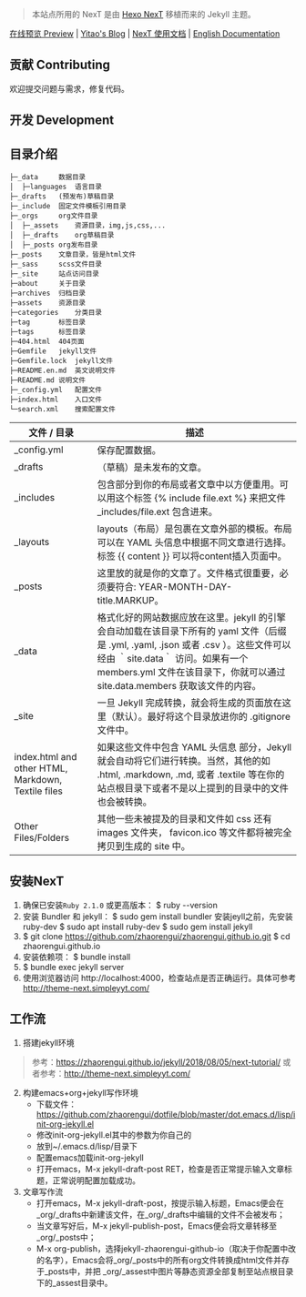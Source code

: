 > 本站点所用的 NexT 是由 [Hexo NexT](https://github.com/iissnan/hexo-theme-next) 移植而来的 Jekyll 主题。<!--commit: f951075d9b739d26b42472431995fa68d08796aa-->

<a href="http://simpleyyt.github.io/jekyll-theme-next/" target="_blank">在线预览 Preview</a> | <a href="http://simpleyyt.com" target="_blank">Yitao's Blog</a> | <a href="http://theme-next.simpleyyt.com" target="_blank">NexT 使用文档</a> |  [English Documentation](README.en.md)

## 贡献 Contributing

欢迎提交问题与需求，修复代码。

## 开发 Development

## 目录介绍
~~~
├─_data		数据目录
│  ├─languages	语言目录
├─_drafts	(预发布)草稿目录
├─_include	固定文件模板引用目录
├─_orgs		org文件目录
│  ├─_assets	资源目录，img,js,css,...
│  ├─_drafts	org草稿目录
│  ├─_posts	org发布目录
├─_posts	文章目录，皆是html文件
├─_sass		scss文件目录
├─_site		站点访问目录
├─about		关于目录
├─archives	归档目录
├─assets	资源目录
├─categories	分类目录
├─tag		标签目录
├─tags		标签目录
├─404.html	404页面
├─Gemfile	jekyll文件	
├─Gemfile.lock	jekyll文件
├─README.en.md	英文说明文件
├─README.md	说明文件
├─_config.yml	配置文件
├─index.html	入口文件
└─search.xml	搜索配置文件
~~~

|文件 / 目录|描述|
|-----------|------|
|_config.yml|保存配置数据。|
|_drafts|（草稿）是未发布的文章。|
|_includes|包含部分到你的布局或者文章中以方便重用。可以用这个标签  {% include file.ext %} 来把文件 _includes/file.ext 包含进来。|
|_layouts|layouts（布局）是包裹在文章外部的模板。布局可以在 YAML 头信息中根据不同文章进行选择。标签  {{ content }} 可以将content插入页面中。|
|_posts|这里放的就是你的文章了。文件格式很重要，必须要符合: YEAR-MONTH-DAY-title.MARKUP。|
|_data|格式化好的网站数据应放在这里。jekyll 的引擎会自动加载在该目录下所有的 yaml 文件（后缀是 .yml, .yaml, .json 或者 .csv ）。这些文件可以经由 ｀site.data｀ 访问。如果有一个 members.yml 文件在该目录下，你就可以通过 site.data.members 获取该文件的内容。|
|_site|一旦 Jekyll 完成转换，就会将生成的页面放在这里（默认）。最好将这个目录放进你的 .gitignore 文件中。|
|index.html and other HTML, Markdown, Textile files|如果这些文件中包含 YAML 头信息 部分，Jekyll 就会自动将它们进行转换。当然，其他的如 .html, .markdown, .md, 或者 .textile 等在你的站点根目录下或者不是以上提到的目录中的文件也会被转换。|
|Other Files/Folders|其他一些未被提及的目录和文件如  css 还有 images 文件夹， favicon.ico 等文件都将被完全拷贝到生成的 site 中。|

## 安装NexT
1. 确保已安装`Ruby 2.1.0` 或更高版本：
 $ ruby --version
2. 安装 Bundler 和 jekyll：
 $ sudo gem install bundler
 安装jeyll之前，先安装ruby-dev
 $ sudo apt install ruby-dev
 $ sudo gem install jekyll
3. $ git clone https://github.com/zhaorengui/zhaorengui.github.io.git
 $ cd zhaorengui.github.io
4. 安装依赖项：
 $ bundle install
5. $ bundle exec jekyll server
6. 使用浏览器访问 http://localhost:4000，检查站点是否正确运行。具体可参考 http://theme-next.simpleyyt.com/ 

## 工作流
1. 搭建jekyll环境
> 参考：https://zhaorengui.github.io/jekyll/2018/08/05/next-tutorial/
> 或者参考：http://theme-next.simpleyyt.com/
2. 构建emacs+org+jekyll写作环境
	- 下载文件：https://github.com/zhaorengui/dotfile/blob/master/dot.emacs.d/lisp/init-org-jekyll.el
	- 修改init-org-jekyll.el其中的参数为你自己的
	- 放到~/.emacs.d/lisp/目录下
	- 配置emacs加载init-org-jekyll
	- 打开emacs，M-x jekyll-draft-post RET，检查是否正常提示输入文章标题，正常说明配置加载成功。
3. 文章写作流
	- 打开emacs，M-x jekyll-draft-post，按提示输入标题，Emacs便会在 _org/_drafts中新建该文件，在_org/_drafts中编辑的文件不会被发布；
	- 当文章写好后，M-x jekyll-publish-post，Emacs便会将文章转移至_org/_posts中；
	- M-x org-publish，选择jekyll-zhaorengui-github-io（取决于你配置中改的名字），Emacs会将_org/_posts中的所有org文件转换成html文件并存于_posts中，并把 _org/_assest中图片等静态资源全部复制至站点根目录下的_assest目录中。
